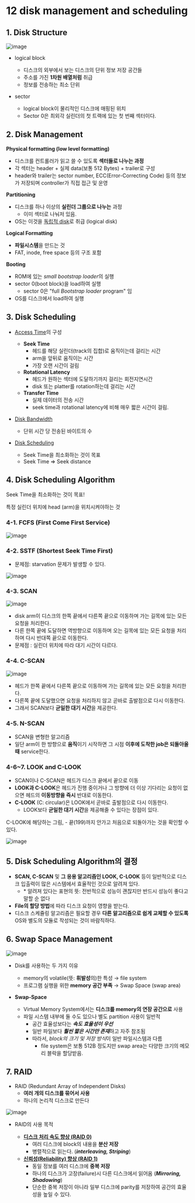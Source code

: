 # 12 disk management and scheduling

## 1. Disk Structure

![image](https://user-images.githubusercontent.com/68107000/121530562-813a6800-ca38-11eb-8036-07e02612bf9f.png)

- logical block
  - 디스크의 외부에서 보는 디스크의 단위 정보 저장 공간들
  - 주소를 가진 **1차원 배열처럼** 취급
  - 정보를 전송하는 최소 단위

- sector
  - logical block이 물리적인 디스크에 매핑된 위치
  - Sector 0은 최외각 실린더의 첫 트랙에 있는 첫 번째 섹터이다.

## 2. **Disk Management**

**Physical formatting (low level formatting)**

- 디스크를 컨트롤러가 읽고 쓸 수 있도록 **섹터들로 나누는 과정**
- 각 섹터는 header + 실제 data(보통 512 Bytes) + trailer로 구성
- header와 trailer는 sector number, ECC(Error-Correcting Code) 등의 정보가 저장되며 controller가 직접 접근 및 운영

**Partitioning** 

- 디스크를 하나 이상의 **실린더 그룹으로 나누는** 과정
  - 이미 섹터로 나눠저 있음.
- OS는 이것을 <u>독립적 disk</u>로 취급 (logical disk)

**Logical Formatting**

- **파일시스템**을 만드는 것
- FAT, inode, free space 등의 구조 포함

**Booting**

- ROM에 있는 *small bootstrap loader*의 실행
- sector 0(boot block)을 load하여 실행
  - sector 0은 "full *Bootstrap loader* program" 임
- OS를 디스크에서 load하여 실행

## 3. **Disk Scheduling**

- <u>Access Time</u>의 구성
  - **Seek Time**
    - 헤드를 해당 실린더(track의 집합)로 움직이는데 걸리는 시간
    - arm을 앞뒤로 움직이는 시간
    - 가장 오랜 시간이 걸림
  - **Rotational Latency**
    - 헤드가 원하는 섹터에 도달하기까지 걸리는 회전지연시간
    - disk 또는 platter를 rotation하는데 걸리는 시간
  - **Transfer Time**
    - 실제 데이터의 전송 시간
    - seek time과 rotational latency에 비해 매우 짧은 시간이 걸림.

- <u>Disk Bandwidth</u>
  - 단위 시간 당 전송된 바이트의 수

- <u>Disk Scheduling</u>
  - Seek Time을 최소화하는 것이 목표
  - Seek Time => Seek distance

## 4. **Disk Scheduling Algorithm**

Seek Time을 최소화하는 것이 목표!

특정 실린더 위치에 head (arm)을 위치시켜야하는 것

### 4-1. FCFS (First Come First Service)

![image](https://user-images.githubusercontent.com/68107000/121529909-d4f88180-ca37-11eb-86ef-99497073634f.png)

### 4-2. SSTF (Shortest Seek Time First)

- 문제점: starvation 문제가 발생할 수 있다.

![image](https://user-images.githubusercontent.com/68107000/121530050-f9545e00-ca37-11eb-8a80-9d4bd3cc3e6e.png)

### 4-3. SCAN

![image](https://user-images.githubusercontent.com/68107000/121528961-e8efb380-ca36-11eb-8c67-a81300d4afe5.png)

- disk arm이 디스크의 한쪽 끝에서 다른쪽 끝으로 이동하며 가는 길목에 있는 모든 요청을 처리한다.
- 다른 한쪽 끝에 도달하면 역방향으로 이동하며 오는 길목에 있는 모든 요청을 처리하며 다시 반대쪽 끝으로 이동한다.
- 문제점 : 실린더 위치에 따라 대기 시간이 다르다.

### 4-4. C-SCAN

![image](https://user-images.githubusercontent.com/68107000/121528871-d2e1f300-ca36-11eb-9363-7d3444f95e41.png)

- 헤드가 한쪽 끝에서 다른쪽 끝으로 이동하며 가는 길목에 있는 모든 요청을 처리한다.
- 다른쪽 끝에 도달했으면 요청을 처리하지 않고 곧바로 출발점으로 다시 이동한다.
- 그래서 SCAN보다 **균일한 대기 시간**을 제공한다.

### 4-5. N-SCAN

- SCAN을 변형한 알고리즘
- 일단 arm이 한 방향으로 **움직**이기 시작하면 그 시점 **이후에 도착한 job은 되돌아올 때** service한다.

### 4-6~7. LOOK and C-LOOK 

- SCAN이나 C-SCAN은 헤드가 디스크 끝에서 끝으로 이동
- **LOOK과 C-LOOK**은 헤드가 진행 중이거나 그 방향에 더 이상 기다리는 요청이 없으면 헤드의 **이동방향을 즉시** 반대로 이동한다.
- **C-LOOK** (C: circular)은 LOOK에서 곧바로 출발점으로 다시 이동한다. 
  - LOOK보다 **균일한 대기 시간**을 제공해줄 수 있다는 장점이 있다.

C-LOOK에 해당하는 그림, - 끝(199)까지 안가고 처음으로 되돌아가는 것을 확인할 수 있다.

![image](https://user-images.githubusercontent.com/68107000/121528705-b0e87080-ca36-11eb-806c-9a150797f3c2.png)

## 5. **Disk Scheduling Algorithm의 결정**

- **SCAN, C-SCAN** 및 **그 응용 알고리즘인 LOOK, C-LOOK** 등이 일반적으로 디스크 입출력이 많은 시스템에서 효율적인 것으로 알려져 있다.
  - \* 알려져 있다는 표현의 뜻: 전반적으로 성능이 괜찮지만 반드시 성능이 좋다고 말할 순 없다
- **File의 할당 방법**에 따라 디스크 요청이 영향을 받는다.
- 디스크 스케쥴링 알고리즘은 필요할 경우 **다른 알고리즘으로 쉽게 교체할 수 있도록** OS와 별도의 모듈로 작성되는 것이 바람직하다.

## 6. **Swap Space Management**

![image](https://user-images.githubusercontent.com/68107000/121525883-d031ce80-ca33-11eb-96cf-c59032b9da2c.png)

- Disk를 사용하는 두 가지 이유
  - memory의 volatile(뜻: **휘발성**의)한 특성 → file system
  - 프로그램 실행을 위한 **memory 공간 부족** → Swap Space (swap area)

- **Swap-Space**
  - Virtual Memory System에서는 **디스크를 memory의 연장 공간으로** 사용
  - 파일 시스템 내부에 둘 수도 있으나 별도 partition 사용이 일반적
    - 공간 효율성보다는 ***속도 효율성이 우선***
    - 일반 파일보다 ***훨씬 짧은 시간만 존재***하고 자주 참조됨
    - 따라서, *block의 크기 및 저장 방식*이 일반 파일시스템과 다름
      - file system은 보통 512B 정도지만 swap area는 다양한 크기의 메모리 블락을 할당받음.

## 7. **RAID**

- RAID (Redundant Array of Independent Disks)
  - **여러 개의 디스크를 묶어서 사용**
  - 하나의 논리적 디스크로 만든다

![image](https://user-images.githubusercontent.com/68107000/121527045-f4da7600-ca34-11eb-9e53-81d5dc464448.png)

- RAID의 사용 목적

  - <u>**디스크 처리 속도 향상 (RAID 0)**</u>
    - 여러 디스크에 block의 내용을 **분산 저장**
    - 병렬적으로 읽는다. (***interleaving, Striping***)
  - **<u>신뢰성(Reliability) 향상 (RAID 1)</u>**
    - 동일 정보를 여러 디스크에 **중복 저장**
    - 하나의 디스크가 고장(failure)시 다른 디스크에서 읽어옴 (***Mirroring, Shadowing***)
    - 단순한 중복 저장이 아니라 일부 디스크에 parity를 저장하여 공간의 효율성을 높일 수 있다.

